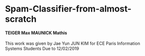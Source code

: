 # Spam-Classifier-from-almost-scratch

#### TEIGER Max MAUNICK Mathis

This work was given by Jae Yun JUN KIM for ECE Paris Information Systems Students
Due to 12/02/2019

